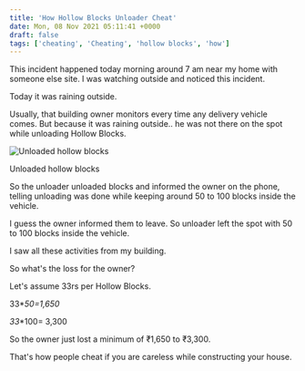 ```yaml
---
title: 'How Hollow Blocks Unloader Cheat'
date: Mon, 08 Nov 2021 05:11:41 +0000
draft: false
tags: ['cheating', 'Cheating', 'hollow blocks', 'how']
---
```


This incident happened today morning around 7 am near my home with someone else site. I was watching outside and noticed this incident.

Today it was raining outside.

Usually, that building owner monitors every time any delivery vehicle comes. But because it was raining outside.. he was not there on the spot while unloading Hollow Blocks.

![Unloaded hollow blocks](/images/2021/11/Hollow-Blocks-unloading-cheating.jpg)

Unloaded hollow blocks

So the unloader unloaded blocks and informed the owner on the phone, telling unloading was done while keeping around 50 to 100 blocks inside the vehicle.

I guess the owner informed them to leave. So unloader left the spot with 50 to 100 blocks inside the vehicle.

I saw all these activities from my building.

So what's the loss for the owner?

Let's assume 33rs per Hollow Blocks.

33\*_50=1,650_

_33_\*100= 3,300

So the owner just lost a minimum of ₹1,650 to ₹3,300.

That's how people cheat if you are careless while constructing your house.